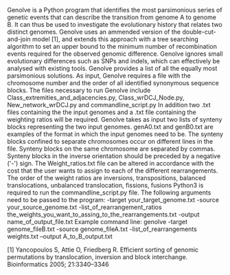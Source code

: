 Genolve is a Python program that identifies the most parsimonious series of genetic events that can describe the transition from genome A to genome B.  It can thus be used to investigate the evolutionary history that relates two distinct genomes.  Genolve uses an ammended version of the double-cut-and-join model [1], and extends this approach with a tree searching algorithm to set an upper bound to the minimum number of recombination events required for the observed genomic difference.  Genolve ignores small evolutionary differences such as SNPs and indels, which can effectively be analysed with existing tools.  Genolve provides a list of all the equally most parsimonious solutions.  As input, Genolve requires a file with the chromosome number and the order of all identified synonymous sequence blocks.
The files necessary to run Genolve include Class_extremities_and_adjacencies.py, Class_wrDCJ_Node.py, New_network_wrDCJ.py and commandline_script.py In addition two .txt files containing the the input genomes and a .txt file containing the weighting ratios will be required.
Genolve takes as input two lists of synteny blocks representing the two input genomes.
genA0.txt and genB0.txt are examples of the format in which the input genomes need to be. The synteny blocks confined to separate chromosomes occur on different lines in the file. Synteny blocks on the same chromosome are separated by commas. Synteny blocks in the inverse orientation should be preceded by a negative ('-') sign.
The Weight_ratios.txt file can be altered in accordance with the cost that the user wants to assign to each of the different rearrangements. The order of the weight ratios are inversions, transpositions, balanced translocations, unbalanced translocation, fissions, fusions
Python3 is required to run the commandline_script.py file. The following arguments need to be passed to the program: -target your_target_genome.txt -source your_source_genome.txt -list_of_rearrangement_ratios the_weights_you_want_to_assing_to_the_rearrangements.txt -output name_of_output_file.txt
Example command line:
genolve -target genome_fileB.txt -source genome_fileA.txt -list_of_rearrangements weights.txt –output A_to_B_output.txt

[1]  Yancopoulos S, Attie O, Friedberg R. Efficient sorting of genomic permutations by translocation, inversion and block interchange. Bioinformatics 2005; 21:3340–3346

